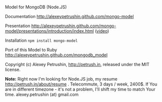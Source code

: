 Model for MongoDB (Node.JS)

Documentation http://alexeypetrushin.github.com/mongo-model

Presentation http://alexeypetrushin.github.com/mongo-model/presentations/introduction/index.html ([video](http://www.youtube.com/watch?v=HB2Bkcgdjms))

Installation `npm install mongo-model`

Port of this Model to Ruby http://alexeypetrushin.github.com/mongodb_model

Copyright (c) Alexey Petrushin, http://petrush.in, released under the MIT license.

**Note:**
Right now I'm looking for Node.JS job, my resume http://petrush.in/about/resume . Telecommute, 3 days / week, 2400$. 
If You are in different timezone - it's not a problem, I'll shift my time to match Your time. alexey.petrushin (at) gmail.com